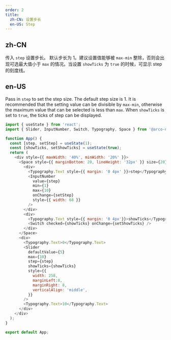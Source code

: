 ```yaml
---
order: 2
title:
  zh-CN: 设置步长
  en-US: Step
---
```


## zh-CN

传入 `step` 设置步长。 默认步长为 1。建议设置值能够被 `max-min` 整除，否则会出现可选最大值小于 `max` 的情况。当设置 `showTicks` 为 `true` 的时候，可显示 step 的刻度线。

## en-US

Pass in `step` to set the step size. The default step size is 1. It is recommended that the setting value can be divisible by `max-min`, otherwise the maximum value that can be selected is less than `max`. When `showTicks` is set to `true`, the ticks of step can be displayed.

```js
import { useState } from 'react';
import { Slider, InputNumber, Switch, Typography, Space } from '@arco-design/web-react';

function App() {
  const [step, setStep] = useState(1);
  const [showTicks, setShowTicks] = useState(true);
  return (
    <div style={{ maxWidth: '40%', minWidth: '20%' }}>
      <Space style={{ marginBottom: 20, lineHeight: '32px' }} size={20}>
        <div>
          <Typography.Text style={{ margin: '0 4px' }}>step</Typography.Text>
          <InputNumber
            value={step}
            min={1}
            max={10}
            onChange={setStep}
            style={{ width: 68 }}
          />
        </div>
        <div>
          <Typography.Text style={{ margin: '0 4px'}}>showTicks</Typography.Text>
          <Switch checked={showTicks} onChange={setShowTicks} />
        </div>
      </Space>
      <div>
        <Typography.Text>0</Typography.Text>
        <Slider
          defaultValue={5}
          max={10}
          step={step}
          showTicks={showTicks}
          style={{
            width: 258,
            marginLeft:8,
            marginRight: 8,
            verticalAlign: 'middle',
          }}
        />
        <Typography.Text>10</Typography.Text>
      </div>
    </div>
  );
}

export default App;
```
